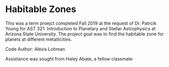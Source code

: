 # Habitable Zones
This was a term proejct completed Fall 2019 at the request of Dr. Patrcik Young for AST 321: Introduction to Planetary and Stellar Astrophysics at Arizona State University. The project goal was to find the habitable zone for planets at different metallicities. 

Code Author: Alexis Lohman

Assistance was sought from Haley Abate, a fellow classmate
